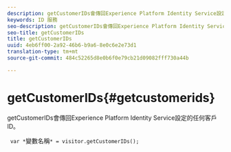```yaml
---
description: getCustomerIDs會傳回Experience Platform Identity Service設定的任何客戶ID。
keywords: ID 服務
seo-description: getCustomerIDs會傳回Experience Platform Identity Service設定的任何客戶ID。
seo-title: getCustomerIDs
title: getCustomerIDs
uuid: 4eb6ff00-2a92-46b6-b9a6-8e0c6e2e73d1
translation-type: tm+mt
source-git-commit: 484c52265d8e0b6f0e79cb21d09082fff730a44b

---
```



# getCustomerIDs{#getcustomerids}

getCustomerIDs會傳回Experience Platform Identity Service設定的任何客戶ID。

<!--
Is there anything else we can say about this??
-->

` var *`變數名稱`* = visitor.getCustomerIDs();`
